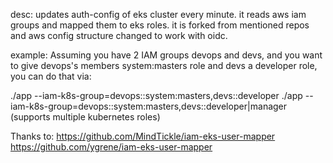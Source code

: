 desc: updates auth-config of eks cluster every minute. it reads aws iam groups and mapped them to eks roles. it is forked from mentioned repos and aws config structure changed to work with oidc.

example:
Assuming you have 2 IAM groups devops and devs, and you want to give devops's members system:masters role and devs a developer role, you can do that via:

./app --iam-k8s-group=devops::system:masters,devs::developer
./app --iam-k8s-group=devops::system:masters,devs::developer|manager (supports multiple kubernetes roles)

Thanks to:
    https://github.com/MindTickle/iam-eks-user-mapper
    https://github.com/ygrene/iam-eks-user-mapper